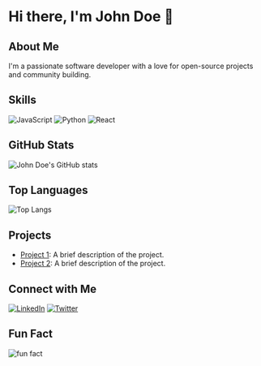 # Hi there, I'm John Doe 👋

## About Me
I'm a passionate software developer with a love for open-source projects and community building.

## Skills
![JavaScript](https://img.shields.io/badge/-JavaScript-yellow)
![Python](https://img.shields.io/badge/-Python-blue)
![React](https://img.shields.io/badge/-React-blue)

## GitHub Stats
![John Doe's GitHub stats](https://github-readme-stats.vercel.app/api?username=john-doe&show_icons=true&theme=radical)

## Top Languages
![Top Langs](https://github-readme-stats.vercel.app/api/top-langs/?username=john-doe&layout=compact&theme=radical)

## Projects
- [Project 1](https://github.com/john-doe/project-1): A brief description of the project.
- [Project 2](https://github.com/john-doe/project-2): A brief description of the project.

## Connect with Me
[![LinkedIn](https://img.shields.io/badge/-LinkedIn-blue?style=flat&logo=Linkedin&logoColor=white)](https://www.linkedin.com/in/john-doe/)
[![Twitter](https://img.shields.io/badge/-Twitter-blue?style=flat&logo=Twitter&logoColor=white)](https://twitter.com/john_doe)

## Fun Fact
![fun fact](https://media.giphy.com/media/26tn33aiTi1jkl6H6/giphy.gif)
